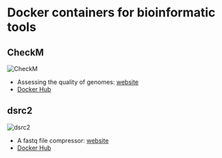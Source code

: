 # Docker containers for bioinformatic tools

## CheckM

![CheckM](https://img.shields.io/docker/pulls/andreatelatin/checkm.svg)

 * Assessing the quality of genomes: [website](http://sun.aei.polsl.pl/REFRESH/index.php?page=projects&project=dsrc&subpage=download)
 * [Docker Hub](https://hub.docker.com/r/andreatelatin/checkm)

## dsrc2 

![dsrc2](https://img.shields.io/docker/pulls/andreatelatin/dsrc2.svg)

 * A fastq file compressor: [website](http://sun.aei.polsl.pl/REFRESH/index.php?page=projects&project=dsrc&subpage=download)
 * [Docker Hub](https://hub.docker.com/r/andreatelatin/dsrc2)
